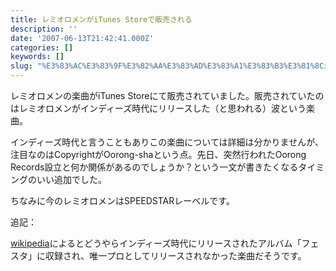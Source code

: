 ```yaml
---
title: レミオロメンがiTunes Storeで販売される
description: ''
date: '2007-06-13T21:42:41.000Z'
categories: []
keywords: []
slug: "%E3%83%AC%E3%83%9F%E3%82%AA%E3%83%AD%E3%83%A1%E3%83%B3%E3%81%8CiTunes+Store%E3%81%A7%E8%B2%A9%E5%A3%B2%E3%81%95%E3%82%8C%E3%82%8B"
---
```

レミオロメンの楽曲がiTunes Storeにて販売されていました。販売されていたのはレミオロメンがインディーズ時代にリリースした（と思われる）波という楽曲。

インディーズ時代と言うこともありこの楽曲については詳細は分かりませんが、注目なのはCopyrightがOorong-shaという点。先日、突然行われたOorong Records設立と何か関係があるのでしょうか？という一文が書きたくなるタイミングのいい追加でした。

ちなみに今のレミオロメンはSPEEDSTARレーベルです。

追記：

[wikipedia](http://ja.wikipedia.org/wiki/%E3%83%AC%E3%83%9F%E3%82%AA%E3%83%AD%E3%83%A1%E3%83%B3)によるとどうやらインディーズ時代にリリースされたアルバム「フェスタ」に収録され、唯一プロとしてリリースされなかった楽曲だそうです。